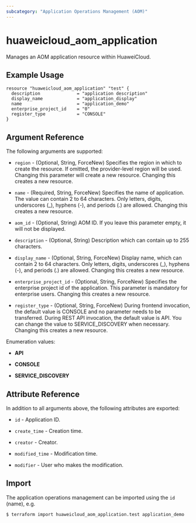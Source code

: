 ```yaml
---
subcategory: "Application Operations Management (AOM)"
---
```


# huaweicloud_aom_application

Manages an AOM application resource within HuaweiCloud.

## Example Usage

```hcl
resource "huaweicloud_aom_application" "test" {
  description              = "application description"
  display_name             = "application_display"
  name                     = "application_demo"
  enterprise_project_id    = "0"
  register_type            = "CONSOLE"
}
```

## Argument Reference

The following arguments are supported:

* `region` - (Optional, String, ForceNew) Specifies the region in which to create the resource.
  If omitted, the provider-level region will be used. Changing this parameter will create a new resource. 
  Changing this creates a new resource.

* `name` - (Required, String, ForceNew) Specifies the name of application. The value can contain 2 to 64 characters. 
  Only letters, digits, underscores (_), hyphens (-), and periods (.) are allowed.
  Changing this creates a new resource.

* `aom_id` - (Optional, String) AOM ID. If you leave this parameter empty, it will not be displayed.

* `description` - (Optional, String) Description which can contain up to 255 characters.

* `display_name` - (Optional, String, ForceNew) Display name, which can contain 2 to 64 characters. 
  Only letters, digits, underscores (_), hyphens (-), and periods (.) are allowed.
  Changing this creates a new resource.

* `enterprise_project_id` - (Optional, String, ForceNew) Specifies the enterprise project id of the application. 
  This parameter is mandatory for enterprise users.
  Changing this creates a new resource.

* `register_type` - (Optional, String, ForceNew) During frontend invocation, the default value is CONSOLE and no 
  parameter needs to be transferred. During REST API invocation, the default value is API. 
  You can change the value to SERVICE_DISCOVERY when necessary.
  Changing this creates a new resource.

Enumeration values:

* **API**

* **CONSOLE**

* **SERVICE_DISCOVERY**

## Attribute Reference

In addition to all arguments above, the following attributes are exported:

* `id` - Application ID.

* `create_time` - Creation time.

* `creator` - Creator.

* `modified_time` - Modification time.

* `modifier` - User who makes the modification.

## Import

The application operations management can be imported using the `id` (name), e.g.

```bash
$ terraform import huaweicloud_aom_application.test application_demo
```
